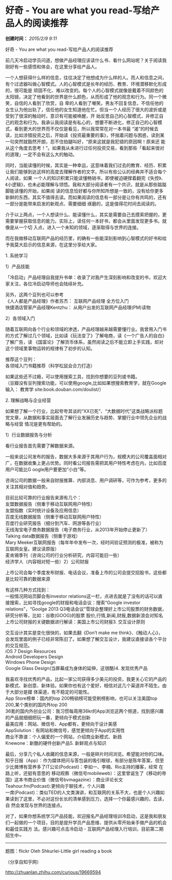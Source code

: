 # 好奇 - You are what you read-写给产品人的阅读推荐

**创建时间：**
_2015/2/9 9:11_

  

好奇 - You are what you read-写给产品人的阅读推荐

  

前几天冷启动学员问道，想做产品经理应该读什么书、看什么网站呢？关于阅读我刚好有一些感悟和体会，在这里分享给产品人。

  

一个人想获得什么样的信息，往往决定了他想成为什么样的人。而人和信息之间，有个过滤器叫做心智模式。人的心智模式是长年的经历、教育、环境潜移默化形成的，很可能是
顽固不化、难以改变的。每个人的心智模式就像是戴着不同颜色的太阳镜，决定了他看到的世界是什么颜色，从而形成了他的观念和行为。同一个微笑，自信的人看到了欣赏，自
卑的人看到了嘲笑。男友不回复信息，不信任他的女生认为他出轨了，信任他的女生知道他在忙。但当一个人经历了很大的波折或是受到了很深的触动时，意识有可能被唤醒，开
始反思自己的心智模式，并修正自己的观念和行为。我承认我阅读是有私心的，想要不断进化，修正自己的心智模式，看到更大的世界而不仅仅是看见，所以我常常在对一本书最
“渴”的时候去读，比如涉猎投资之后，开始读《投资最重要的事》，怀揣着问题与困惑，读到某一句突然就豁然开朗，忍不住拍腿叫好，“原来这就是我犯错的原因啊！原来还
能从这个角度去思考！”。如果我从未进行过任何投资交易，看到那些「看起来很对的道理」一定不会有这么大的触动。

  

同时，当能读懂的时候，其实是一种幸运，这意味着我们过去的教育、经历、积累让我们能够到达这样的高度去理解作者的文字。所以有些公认的经典并不适合每个人阅读，如果
一个人的知识积累只能读懂畅销书，即使被迫硬撑着翻完《失控》、《小逻辑》，也未必能理解与领悟。我和大部分阅读者有一个共识，就是从那些踮踮脚能读懂的开始，如果阅
读的信息恰好都与你所知所想是一致的，没有给你更多新鲜的东西，其实不值得去读。而如果阅读的信息有一部分是让你有共鸣的，还有一部分是能带来启发的新观点、需要细细
琢磨的，这是值得花时间去阅读的。

  

介于以上两点，一个人想读什么、能读懂什么，其实是需要自己去摸索把握的，更需要掌握获取信息的能力。实际上，读任何一本好书，都会从里面发现更多书。就像是从一个切
入点，进入一个未知的领域，逐渐取得与世界的连接。

  

而在我做移动互联网产品的经历里，的确有一些能深刻影响到心智模式的好书和给予我莫大启示的信息来源，在这里分享给大家。

  

1\. 系统学习

  

1）产品技能

  

  

「冷启动」产品经理自我提升书单：收录了对我产生深刻影响和改变的书，欢迎大家关注，各位冷启动导师也会陆续补充。

  

另外，这两个豆列也可以参考  
《人人都是产品经理》作者苏杰： 互联网产品经理 全方位入门  
快捷酒店管家产品经理Kentzhu： 从用户出发的互联网产品经理(PM)读物

  

  

2）各领域入门

  

随着互联网向各个行业和领域的渗透，产品经理越来越需要懂行业。我曾用入门书的方式了解过几个领域，比如读《玩法变了》了解电商，读《一个广告人的自白》了解广告，读
《国富论》了解货币体系，虽然阅读之后不能立即上手实践，却对这个领域里事物运转的规律有了初步的认知。

  

推荐这个豆列：  
各领域入门书籍推荐（科学松鼠会合力打造）

  

如果这些还不过瘾，可以使用搜索工具，找到你想要的豆列或书籍。  
（豆瓣没有豆列搜索功能，可以使用google,比如如果想搜索教育学，就在Google输入： 教育学
site:book.douban.com/doulist/）

  

2\. 理解战略与企业经营

  

如果想了解一个行业，比起夸夸其谈的“XX已死”、“大数据时代”这类战略派标题党文章，从数据和事实层面去了解行业发展历史与趋势、掌握行业中领先企业的战略与经营
情况是更有帮助的。

  

1）行业数据报告与分析

  

看行业报告首先需要了解数据来源。

  

一般来说公司发布的报告，数据大多来源于其用户行为，规模大的公司覆盖面相对广，在数据收集上更占优势。同时看公司报告需把其用户特性考虑在内，比如百度用户可能比G
oogle用户要更加“小白”等。

  

咨询公司的数据一般来自财报推算、内部消息、用户调研等，可作为参考，更多的关注其相对值和趋势。

  

目前比较可靠的行业报告来源有几个：  
友盟数据报告（侧重于移动互联网用户特性）  
友盟指数（实时统计设备及应用信息）  
百度无线数据报告（侧重于移动互联网用户特性）  
百度行业研究报告（细分到汽车、网游等各行业）  
无线淘宝电子商务数据报告（电子商务行业，从2013年开始停止更新了）  
Talking data数据报告（侧重于游戏）  
Mary Meeker互联网报告（每年年中发布一次，经时间验证预测的极准，被称为互联网女皇。建议读原版）  
麦肯锡季刊（咨询公司的行业分析研究，内容可能旧一些）  
经济学人（内容相对短一些）2）公司财报

  

上市公司会每个季度发布财报、电话会议，准备上市的公司会提交招股书，这些都是比较可靠的数据来源

  

有这样几种方式找到：  
一般情况网站页脚会有investor relations这一栏，点进去就是了没有的话可以直接搜索，比如寻找google的财报和电话会议：搜索“Google
investor relations”，“Goolge 2013 Q3电话会议”雪球会整理好上市公司股票的财务数据，研究分析等，比如：谷歌(GOOG)的股票
股价,行情,新闻,财报,数据新浪会对知名上市公司财报的关键数据进行解读：美国上市公司财报3. 交互设计原则

  

交互设计其实是变化很快的，如果去翻《Don’t make me
think》、《触动人心》，会发现里面的例子已经非常陈旧了。如果想了解交互设计，我建议直接读各个平台的交互规范。  
iOS 7 Design Resources  
Android Developers Design  
Windows Phone Design  
Google Glass Design(当屏幕成为身体的延伸，这很酷)4. 发现优秀产品

  

我喜欢寻找优秀的产品，比起一家公司获得多少美元的投资，我更关心它的产品的新模式、新创意、新体验。如果你也有这个爱好，相信对这几个渠道并不陌生。由于大部分是媒
体渠道，有不稳定的可能性。  
App Store榜单：国内的top 200畅销榜可能受刷榜影响，也可以关注美国top 200,某个类别的国内外top 200  
36氪的国内外创业公司：我习惯每周用36kr的App浏览这两个频道，找到感兴趣的产品就细细把玩一番，更倾向于模式创新  
最美应用：网站、微信号、App都有，更倾向于设计美感  
AppSolution：有网站和微信号，感觉更倾向于App的实用性  
商业不靠谱：个人偏爱的一个网站，介绍商业新模式、新趋  
Knewone：新酷的硬件创新产品5. 新鲜观点与知识

  

最后，分享几个私人收藏的信息来源，一般是碎片时间浏览。希望能对你的口味。  
知乎日报（App）：作为媒体把问与答包装的吸引眼球，有部分是陈年答案，但至少比微博有营养多了IT公论(Podcast)：李如一、李楠、Rio主持的播客，经常
在路上听，还挺有意思的 移动观察（微信号mobileweb）：这里曾诞生了《移动的帝国》这本书商业价值（微信号bvmagazine）：商业评论长文
Teahour.fm(Podcast):更倾向于聊技术，个人兴趣  
一席(Podcast)：类似TED的人文类演讲，和互联网的关系不大，也是个人兴趣如果读到了这里，不必对这份长长的清单感到压力，选择一个你最感兴趣的，去读，自
然会发现与世界的连接点。

  

对了，如果你想系统学习产品技能，欢迎报名产品经理培训冷启动，这是我和朋友们一起做的一个项目，目的是提升学员产品思维、提供从零开始亲手做产品的机会和最佳实践方
法。感兴趣可点击冷启动 - 互联网产品经理入行培训，目前第二期招生中~

  

_______________

  

题图：flickr Oleh Shkurlei-Little girl reading a book

  

  

  

（分享自知乎网）

  

http://zhuanlan.zhihu.com/curious/19669594

 

